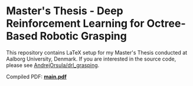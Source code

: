 # Master's Thesis - Deep Reinforcement Learning for Octree-Based Robotic Grasping

This repository contains LaTeX setup for my Master's Thesis conducted at Aalborg University, Denmark. If you are interested in the source code, please see [AndrejOrsula/drl_grasping](https://github.com/AndrejOrsula/drl_grasping).

Compiled PDF: [**main.pdf**](./main.pdf)
